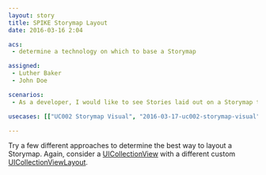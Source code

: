 ```yaml
---
layout: story
title: SPIKE Storymap Layout
date: 2016-03-16 2:04

acs:
 - determine a technology on which to base a Storymap

assigned:
 - Luther Baker
 - John Doe

scenarios:
 - As a developer, I would like to see Stories laid out on a Storymap to help determine if the selected technology will scale and work in general for the application.

usecases: [["UC002 Storymap Visual", "2016-03-17-uc002-storymap-visual"]]

---
```


Try a few different approaches to determine the best way to layout a Storymap. Again, consider a [UICollectionView](https://developer.apple.com/library/ios/documentation/UIKit/Reference/UICollectionView_class/) with a different custom [UICollectionViewLayout](https://developer.apple.com/library/ios/documentation/UIKit/Reference/UICollectionViewLayout_class/).